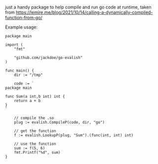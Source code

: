 just a handy package to help compile and run go code at runtime, taken from https://lemire.me/blog/2021/10/14/calling-a-dynamically-compiled-function-from-go/


Example usage:


```
package main

import (
	"fmt"

	"github.com/jackdoe/go-evalish"
)

func main() {
	dir := "/tmp"

	code := `
package main
    
func Sum(a int,b int) int {
    return a + b
}
`
 
	// compile the .so
	plug := evalish.CompileP(code, dir, "go")

	// get the function
	f := evalish.LookupP(plug, "Sum").(func(int, int) int)

	// use the function
	sum := f(5, 6)
	fmt.Printf("%d", sum)
}

```
